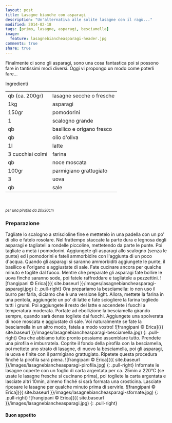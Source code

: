 ```yaml
---
layout: post
title: Lasagne bianche con asparagi
description: "Un'alternativa alle solite lasagne con il ragù..."
modified: 2014-02-18
tags: [primo, lasagne, asparagi, besciamella]
image:
  feature: lasagnebiancheasparagi-header.jpg
comments: true
share: true
---
```


Finalmente ci sono gli asparagi, sono una cosa fantastica poi si possono fare in tantissimi modi diversi. Oggi vi propongo un modo come poterli fare...

<div class="ingredients">
	<div class="ingredients-title">Ingredienti</div>
	<table>
		<tbody>
			<tr>
				<td>qb (ca. 200gr)</td>
				<td>lasagne secche o fresche</td>
			</tr>
			<tr>
				<td>1kg</td>
				<td>asparagi</td>
			</tr>
			<tr>
				<td>150gr</td>
				<td>pomodorini</td>
			</tr>
			<tr>
				<td>1</td>
				<td>scalogno grande</td>
			</tr>
			<tr>
				<td>qb</td>
				<td>basilico e origano fresco</td>
			</tr>
			<tr>
				<td>qb</td>
				<td>olio d'oliva</td>
			</tr>
			<tr>
				<td>1l</td>
				<td>latte</td>
			</tr>
			<tr>
				<td>3 cucchiai colmi</td>
				<td>farina</td>
			</tr>
			<tr>
				<td>qb</td>
				<td>noce moscata</td>
			</tr>
			<tr>
				<td>100gr</td>
				<td>parmigiano grattugiato</td>
			</tr>
			<tr>
				<td>3</td>
				<td>uova</td>
			</tr>
			<tr>
				<td>qb</td>
				<td>sale</td>
			</tr>
		</tbody>
	</table>
	<br></br>
  <i class="pull-right" style="font-size: 80%;">per una pirofila da 20x30cm</i>
</div>


<h3>
	<font color="grey">
		<i class="icon-cogs"></i>
	</font> Preparazione
</h3>

Tagliate lo scalogno a striscioline fine e mettetelo in una padella con un po' di olio e fatelo rosolare. Nel frattempo staccate la parte dura e legnosa degli asparagi e tagliateli a rondelle piccoline, mettetendo da parte le punte. Poi tagliate a metà i pomodorini. Aggiungete gli asparagi allo scalogno (senza le punte) ed i pomodorini e fateli ammorbidire con l'aggiunta di un poco d'acqua. Quando gli asparagi si saranno ammorbiditi aggiungete le punte, il basilico e l'origano e aggiustate di sale. Fate cucinare ancora per qualche minuto e toglite dal fuoco. Mentre che preparate gli asparagi fate bollire le uova finché saranno sode, poi fatele raffreddare e tagliatele a pezzettini.
![frangipani © Erica]({{ site.baseurl }}/images/lasagnebiancheasparagi-asparagi.jpg)
{: .pull-right}
Ora prepariamo la besciamella: io non uso il burro per farla, diciamo che è una versione light. Allora, mettete la farina in una pentola, aggiungete un po' di latte e fate sciogliere la farina togliedo tutti i grumi. Poi aggiungete il resto del latte e accendete i fuochi a temperatura moderata. Portate ad ebollizione la besciamella girando sempre, quando sarà densa togliete dai fuochi. Aggiungete una spolverata di noce moscata e aggiustate di sale. Voi naturalmente se fate la besciamella in un altro modo, fatela a modo vostro!
![frangipani © Erica]({{ site.baseurl }}/images/lasagnebiancheasparagi-besciamella.jpg)
{: .pull-right}
Ora che abbiamo tutto pronto possiamo assemblare tutto. Prendete una pirofila e imburratela. Coprite il fondo della pirofila con la besciamella, poi mettete uno strato di lasagne, di nuovo la besciamella, poi gli asparagi, le uova e finite con il parmigiano grattugiato. Ripetete questa procedura finché la pirofila sarà piena.
![frangipani © Erica]({{ site.baseurl }}/images/lasagnebiancheasparagi-pirofila.jpg)
{: .pull-right}
Infornate le lasagne coperte con un foglio di carta argentata per ca. 25min a 220°C (se usate le lasagne fresche si cucinano prima), poi togliete la carta argentata e lasciate altri 10min, almeno finché si sarà formata una crosticina. Lasciate riposare le lasagne per qualche minuto prima di servirle.
![frangipani © Erica]({{ site.baseurl }}/images/lasagnebiancheasparagi-sfornate.jpg)
{: .pull-right}
![frangipani © Erica]({{ site.baseurl }}/images/lasagnebiancheasparagi.jpg)
{: .pull-right}

<h4>Buon appetito
	<font color="red">
		<i class="icon-smile"></i>
	</font>
</h4>
